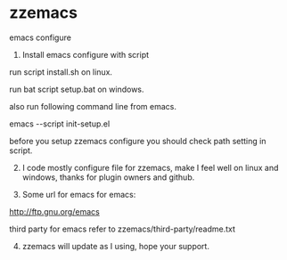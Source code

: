 zzemacs
=======

emacs configure

1. Install emacs configure with script

run script install.sh on linux.

run bat script setup.bat on windows.

also run following command line from emacs.

emacs --script init-setup.el

before you setup zzemacs configure you should
check path setting in script.

2. I code mostly configure file for zzemacs, make I feel
well on linux and windows, thanks for plugin owners and github.

3. Some url for emacs
for emacs:

http://ftp.gnu.org/emacs

third party for emacs refer to
zzemacs/third-party/readme.txt

4. zzemacs will update as I using, hope your support.
